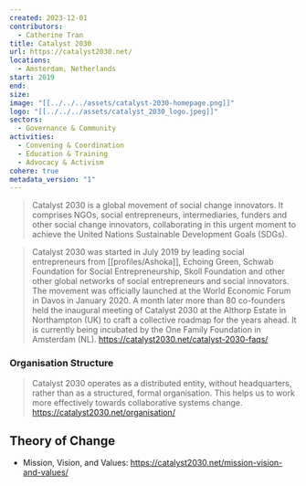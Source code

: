 ```yaml
---
created: 2023-12-01
contributors:
  - Catherine Tran
title: Catalyst 2030
url: https://catalyst2030.net/
locations:
  - Amsterdam, Netherlands
start: 2019
end: 
size: 
image: "[[../../../assets/catalyst-2030-homepage.png]]"
logo: "[[../../../assets/catalyst_2030_logo.jpeg]]"
sectors:
  - Governance & Community
activities:
  - Convening & Coordination
  - Education & Training
  - Advocacy & Activism
cohere: true
metadata_version: "1"
---
```

>Catalyst 2030 is a global movement of social change innovators. It comprises NGOs, social entrepreneurs, intermediaries, funders and other social change innovators, collaborating in this urgent moment to achieve the United Nations Sustainable Development Goals (SDGs).

>Catalyst 2030 was started in July 2019 by leading social entrepreneurs from [[profiles/Ashoka]], Echoing Green, Schwab Foundation for Social Entrepreneurship, Skoll Foundation and other other global networks of social entrepreneurs and social innovators. The movement was officially launched at the World Economic Forum in Davos in January 2020. A month later more than 80 co-founders held the inaugural meeting of Catalyst 2030 at the Althorp Estate in Northampton (UK) to craft a collective roadmap for the years ahead. It is currently being incubated by the One Family Foundation in Amsterdam (NL).
https://catalyst2030.net/catalyst-2030-faqs/

### Organisation Structure

>Catalyst 2030 operates as a distributed entity, without headquarters, rather than as a structured, formal organisation. This helps us to work more effectively towards collaborative systems change.
https://catalyst2030.net/organisation/

## Theory of Change

- Mission, Vision, and Values: https://catalyst2030.net/mission-vision-and-values/






